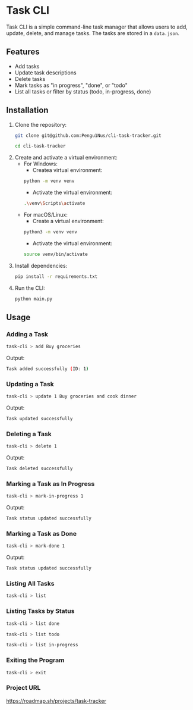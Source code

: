# Task CLI

Task CLI is a simple command-line task manager that allows users to add, update, delete, and manage tasks. The tasks are stored in a `data.json`.

## Features
- Add tasks
- Update task descriptions
- Delete tasks
- Mark tasks as "in progress", "done", or "todo"
- List all tasks or filter by status (todo, in-progress, done)

## Installation
1. Clone the repository:
   ```sh
   git clone git@github.com:Pengu1Nus/cli-task-tracker.git
   ```
   ```sh
   cd cli-task-tracker
   ```
2. Create and activate a virtual environment:
      - For Windows:
         - Createa virtual environment:
         ```sh
         python -m venv venv
         ```
         - Activate the virtual environment:
         ```sh
         .\venv\Scripts\activate
         ```
      - For macOS/Linux:
         - Create a virtual environment:
         ```sh
         python3 -m venv venv
         ```
         - Activate the virtual environment:
         ```sh
         source venv/bin/activate
         ```
3. Install dependencies:
   ```sh
   pip install -r requirements.txt
   ```
4. Run the CLI:
   ```sh
   python main.py
   ```

## Usage
### Adding a Task
```sh
task-cli > add Buy groceries
```
Output:
```sh
Task added successfully (ID: 1)
```

### Updating a Task
```sh
task-cli > update 1 Buy groceries and cook dinner
```
Output:
```sh
Task updated successfully
```

### Deleting a Task
```sh
task-cli > delete 1
```
Output:
```sh
Task deleted successfully
```

### Marking a Task as In Progress
```sh
task-cli > mark-in-progress 1
```
Output:
```sh
Task status updated successfully
```

### Marking a Task as Done
```sh
task-cli > mark-done 1
```
Output:
```sh
Task status updated successfully
```

### Listing All Tasks
```sh
task-cli > list
```

### Listing Tasks by Status
```sh
task-cli > list done
```
```sh
task-cli > list todo
```
```sh
task-cli > list in-progress
```

### Exiting the Program
```sh
task-cli > exit
```
### Project URL
https://roadmap.sh/projects/task-tracker